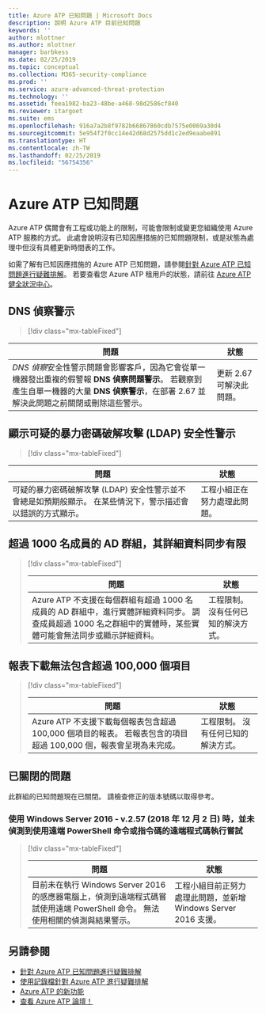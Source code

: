 ```yaml
---
title: Azure ATP 已知問題 | Microsoft Docs
description: 說明 Azure ATP 目前已知問題
keywords: ''
author: mlottner
ms.author: mlottner
manager: barbkess
ms.date: 02/25/2019
ms.topic: conceptual
ms.collection: M365-security-compliance
ms.prod: ''
ms.service: azure-advanced-threat-protection
ms.technology: ''
ms.assetid: feea1982-ba23-48be-a468-98d2586cf840
ms.reviewer: itargoet
ms.suite: ems
ms.openlocfilehash: 916a7a2b8f9782b66867860cdb7575e0069a30d4
ms.sourcegitcommit: 5e954f2f0cc14e42d68d2575dd1c2ed9eaabe891
ms.translationtype: HT
ms.contentlocale: zh-TW
ms.lasthandoff: 02/25/2019
ms.locfileid: "56754356"
---
```

# <a name="azure-atp-known-issues"></a>Azure ATP 已知問題

Azure ATP 偶爾會有工程或功能上的限制，可能會限制或變更您組織使用 Azure ATP 服務的方式。 此處會說明沒有已知因應措施的已知問題限制，或是狀態為處理中但沒有具體更新時間表的工作。 

如需了解有已知因應措施的 Azure ATP 已知問題，請參閱[針對 Azure ATP 已知問題進行疑難排解](troubleshooting-atp-known-issues.md)。 若要查看您 Azure ATP 租用戶的狀態，請前往 [Azure ATP 健全狀況中心](atp-health-center.md)。 

## <a name="dns-reconnaissance-alert"></a>DNS 偵察警示
> [!div class="mx-tableFixed"] 

|問題|狀態|
|----|----|
*DNS 偵察*安全性警示問題會影響客戶，因為它會從單一機器發出重複的假警報 **DNS 偵察問題警示**。 若觀察到產生自單一機器的大量 **DNS 偵察警示**，在部署 2.67 並解決此問題之前關閉或刪除這些警示。 | 更新 2.67 可解決此問題。|

## <a name="suspected-brute-force-attack-ldap-security-alert-display"></a>顯示可疑的暴力密碼破解攻擊 (LDAP) 安全性警示
> [!div class="mx-tableFixed"] 

|問題|狀態|
|----|----|
可疑的暴力密碼破解攻擊 (LDAP) 安全性警示並不會總是如預期般顯示。 在某些情況下，警示描述會以錯誤的方式顯示。| 工程小組正在努力處理此問題。| 

## <a name="ad-groups-with-more-than-1000-members-have-limited-detail-sync"></a>超過 1000 名成員的 AD 群組，其詳細資料同步有限
> [!div class="mx-tableFixed"]  
> 
> |問題|狀態|
> |----|----|
> |Azure ATP 不支援在每個群組有超過 1000 名成員的 AD 群組中，進行實體詳細資料同步。 調查成員超過 1000 名之群組中的實體時，某些實體可能會無法同步或顯示詳細資料。|工程限制。 沒有任何已知的解決方式。|

## <a name="report-downloads-cannot-contain-more-than-100000-entries"></a>報表下載無法包含超過 100,000 個項目
> [!div class="mx-tableFixed"]  
> 
> |問題|狀態|
> |----|----|
> |Azure ATP 不支援下載每個報表包含超過 100,000 個項目的報表。 若報表包含的項目超過 100,000 個，報表會呈現為未完成。|工程限制。 沒有任何已知的解決方式。|

## <a name="closed-issues"></a>已關閉的問題

此群組的已知問題現在已關閉。 請檢查修正的版本號碼以取得參考。   
### <a name="remote-code-execution-attempts-using-remote-powershell-commands-or-scripts-are-not-detected-when-using-windows-server-2016---v257-december-2-2018"></a>使用 Windows Server 2016 - v.2.57 (2018 年 12 月 2 日) 時，並未偵測到使用遠端 PowerShell 命令或指令碼的遠端程式碼執行嘗試
> [!div class="mx-tableFixed"]  
> 
> |問題|狀態|
> |----|----|
> |目前未在執行 Windows Server 2016 的感應器電腦上，偵測到遠端程式碼嘗試使用遠端 PowerShell 命令。 無法使用相關的偵測與結果警示。|工程小組目前正努力處理此問題，並新增 Windows Server 2016 支援。|

## <a name="see-also"></a>另請參閱

- [針對 Azure ATP 已知問題進行疑難排解](troubleshooting-atp-known-issues.md)
- [使用記錄檔針對 Azure ATP 進行疑難排解](troubleshooting-atp-using-logs.md)
- [Azure ATP 的新功能](atp-whats-new.md)
- [查看 Azure ATP 論壇！](https://aka.ms/azureatpcommunity)
